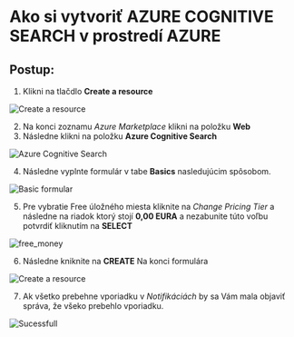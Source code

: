 # Ako si vytvoriť AZURE COGNITIVE SEARCH v prostredí AZURE

## Postup:

1. Klikni na tlačdlo **Create a resource**

![Create a resource](https://github.com/michal552703/Vedecky-projekt/blob/main/tutorials/img/create_a_new_file.png)

2. Na konci zoznamu _Azure Marketplace_ klikni na položku **Web**
3. Následne klikni na položku **Azure Cognitive Search**

![Azure Cognitive Search](https://github.com/michal552703/Vedecky-projekt/blob/main/tutorials/img/web_azure_search.png)

4. Následne vyplnte formulár v tabe **Basics** nasledujúcim spôsobom.

![Basic formular](https://github.com/michal552703/Vedecky-projekt/blob/main/tutorials/img/basic_form.png)

5. Pre vybratie Free úložného miesta kliknite na _Change Pricing Tier_ a následne na riadok ktorý stojí **0,00 EURA** a nezabunite túto voľbu potvrdiť kliknutím na **SELECT**

![free_money](https://github.com/michal552703/Vedecky-projekt/blob/main/tutorials/img/free_moeney.png)

6. Následne kniknite na **CREATE** Na konci formulára

![Create a resource](https://github.com/michal552703/Vedecky-projekt/blob/main/tutorials/img/create.png)

7. Ak všetko prebehne vporiadku v _Notifikáciách_ by sa Vám mala objaviť správa, že všeko prebehlo vporiadku.

![Sucessfull](https://github.com/michal552703/Vedecky-projekt/blob/main/tutorials/img/sucesfull.png)

